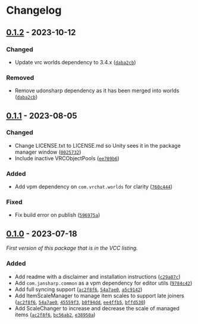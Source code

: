 
# Changelog

## [0.1.2] - 2023-10-12

### Changed

- Update vrc worlds dependency to 3.4.x ([`daba2cb`](https://github.com/JanSharp/VRCScaleLateJoiner/commit/daba2cb08c8e4a4deaa959e8c60bbdde7fc649a2))

### Removed

- Remove udonsharp dependency as it has been merged into worlds ([`daba2cb`](https://github.com/JanSharp/VRCScaleLateJoiner/commit/daba2cb08c8e4a4deaa959e8c60bbdde7fc649a2))

## [0.1.1] - 2023-08-05

### Changed

- Change LICENSE.txt to LICENSE.md so Unity sees it in the package manager window ([`0025732`](https://github.com/JanSharp/VRCScaleLateJoiner/commit/0025732d6122aa09ddec2f3d53a98baa9c0a51ec))
- Include inactive VRCObjectPools ([`ee789b6`](https://github.com/JanSharp/VRCScaleLateJoiner/commit/ee789b6dd7aedc3874c1ccbbf9c1f9d30bbc7a16))

### Added

- Add vpm dependency on `com.vrchat.worlds` for clarity ([`760c444`](https://github.com/JanSharp/VRCScaleLateJoiner/commit/760c444e9848c944784350fd80efa6fdebeea5a6))

### Fixed

- Fix build error on publish ([`596975a`](https://github.com/JanSharp/VRCScaleLateJoiner/commit/596975a152d0f17d5e5edd7a657c890642853804))

## [0.1.0] - 2023-07-18

_First version of this package that is in the VCC listing._

### Added

- Add readme with a disclaimer and installation instructions ([`c29a87c`](https://github.com/JanSharp/VRCScaleLateJoiner/commit/c29a87c318e2c6ae5bad95e157e4d45e2b189f1f))
- Add `com.jansharp.common` as a vpm dependency for editor utils ([`9784c42`](https://github.com/JanSharp/VRCScaleLateJoiner/commit/9784c4221fed31b8c10c8555e4fcf81de85ff38c))
- Add full syncing support ([`ac2f8f6`](https://github.com/JanSharp/VRCScaleLateJoiner/commit/ac2f8f637d48f66f1d24015438bd28c06d418c44), [`54a7ae0`](https://github.com/JanSharp/VRCScaleLateJoiner/commit/54a7ae0e209665f52c6c8b70783cea0bc0ba9b21), [`a5c9142`](https://github.com/JanSharp/VRCScaleLateJoiner/commit/a5c9142c023ca0fc416503e196d483828656ea00))
- Add ItemScaleManager to manage item scales to support late joiners ([`ac2f8f6`](https://github.com/JanSharp/VRCScaleLateJoiner/commit/ac2f8f637d48f66f1d24015438bd28c06d418c44), [`54a7ae0`](https://github.com/JanSharp/VRCScaleLateJoiner/commit/54a7ae0e209665f52c6c8b70783cea0bc0ba9b21), [`45559f3`](https://github.com/JanSharp/VRCScaleLateJoiner/commit/45559f3b2f498a7ba64ca724d76a4e776f3ea9ca), [`b0f94dd`](https://github.com/JanSharp/VRCScaleLateJoiner/commit/b0f94dd0403ec687621e2219953155d6a4cd31f4), [`ee4ffb5`](https://github.com/JanSharp/VRCScaleLateJoiner/commit/ee4ffb5ffe6218097cd01b94becc93bafb6ad2ca), [`bffd530`](https://github.com/JanSharp/VRCScaleLateJoiner/commit/bffd530a9a0ac16660033dfe8cb8970dd4d423a9))
- Add ScaleChanger to increase and decrease the scale of managed items ([`ac2f8f6`](https://github.com/JanSharp/VRCScaleLateJoiner/commit/ac2f8f637d48f66f1d24015438bd28c06d418c44), [`bc56ab2`](https://github.com/JanSharp/VRCScaleLateJoiner/commit/bc56ab2eccea627fb11019b815eaa0c3a900b8b9), [`e38950a`](https://github.com/JanSharp/VRCScaleLateJoiner/commit/e38950a904ca1cf9ccd00546f87af0db975daf51))

[0.1.2]: https://github.com/JanSharp/VRCScaleLateJoiner/releases/tag/v0.1.2
[0.1.1]: https://github.com/JanSharp/VRCScaleLateJoiner/releases/tag/v0.1.1
[0.1.0]: https://github.com/JanSharp/VRCScaleLateJoiner/releases/tag/v0.1.0
